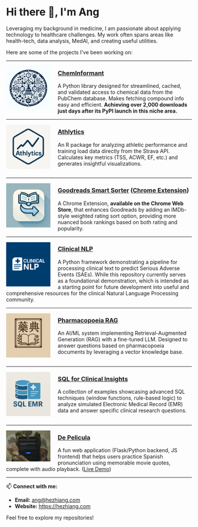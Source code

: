 # Hi there 👋, I'm Ang

Leveraging my background in medicine, I am passionate about applying technology to healthcare challenges. My work often spans areas like health-tech, data analysis, MedAI, and creating useful utilities.

Here are some of the projects I've been working on:

---

<img src="https://github.com/HzaCode/ChemInformant/blob/main/images/logo.jpg?raw=true" width="120" align="left" style="margin-right: 20px; margin-bottom: 10px;"/>

### [ChemInformant](https://github.com/HzaCode/ChemInformant)

A Python library designed for streamlined, cached, and validated access to chemical data from the PubChem database. Makes fetching compound info easy and efficient. **Achieving over 2,000 downloads just days after its PyPI launch in this niche area.**
<br clear="left"/>

---

<img src="https://github.com/HzaCode/Athlytics/blob/main/image.png?raw=true" width="120" align="left" style="margin-right: 20px; margin-bottom: 10px;"/>

### [Athlytics](https://github.com/HzaCode/Athlytics)

An R package for analyzing athletic performance and training load data directly from the Strava API. Calculates key metrics (TSS, ACWR, EF, etc.) and generates insightful visualizations.
<br clear="left"/>

---

<img src="https://github.com/HzaCode/goodreads-smart-sorter/blob/main/logo.jpg?raw=true" width="120" align="left" style="margin-right: 20px; margin-bottom: 10px;"/>

### [Goodreads Smart Sorter](https://github.com/HzaCode/goodreads-smart-sorter) ([Chrome Extension](https://chromewebstore.google.com/detail/goodreads-smart-sort/plmelbcjajggffbbmopjdaepijjkdmid?utm_source=item-share-cb))

A Chrome Extension, **available on the Chrome Web Store**, that enhances Goodreads by adding an IMDb-style weighted rating sort option, providing more nuanced book rankings based on both rating and popularity.
<br clear="left"/>

---

<img src="https://raw.githubusercontent.com/HzaCode/ClinNLP/refs/heads/main/logo.png" width="120" align="left" style="margin-right: 20px; margin-bottom: 10px;"/>

### [Clinical NLP](https://github.com/HzaCode/ClinNLP)

A Python framework demonstrating a pipeline for processing clinical text to predict Serious Adverse Events (SAEs).  While this repository currently serves as a foundational demonstration, which is intended as a starting point for future development into useful and comprehensive resources for the clinical Natural Language Processing community.
<br clear="left"/>

---

<img src="https://raw.githubusercontent.com/HzaCode/ChinaPharma_Consulting/refs/heads/main/logo.png" width="120" align="left" style="margin-right: 20px; margin-bottom: 10px;"/>

### [Pharmacopoeia RAG](https://github.com/HzaCode/ChinaPharma_Consulting)

An AI/ML system implementing Retrieval-Augmented Generation (RAG) with a fine-tuned LLM. Designed to answer questions based on pharmacopoeia documents by leveraging a vector knowledge base.
<br clear="left"/>

---

<img src="https://raw.githubusercontent.com/HzaCode/emr-sql-queries-demo/refs/heads/main/logo.png" width="120" align="left" style="margin-right: 20px; margin-bottom: 10px;"/>

### [SQL for Clinical Insights](https://github.com/HzaCode/emr-sql-queries-demo)

A collection of examples showcasing advanced SQL techniques (window functions, rule-based logic) to analyze simulated Electronic Medical Record (EMR) data and answer specific clinical research questions.
<br clear="left"/>

---

<img src="https://github.com/HzaCode/de-pelicula/blob/main/demo.jpg?raw=true" width="120" align="left" style="margin-right: 20px; margin-bottom: 10px;"/>

### [De Pelicula](https://github.com/HzaCode/de-pelicula)

A fun web application (Flask/Python backend, JS frontend) that helps users practice Spanish pronunciation using memorable movie quotes, complete with audio playback. ([Live Demo](https://hezhiang.com/depelicula))
<br clear="left"/>

---

📫 **Connect with me:**

*   **Email:** [ang@hezhiang.com](mailto:ang@hezhiang.com)
*   **Website:** https://hezhiang.com

Feel free to explore my repositories!
